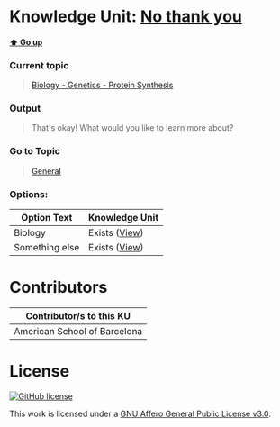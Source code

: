 # Knowledge Unit: [No thank you](../../knowledge_units/biology-genetics-protein-synthesis/no-thank-you.md)

#### [:arrow_up: Go up](../../topics/biology-genetics-protein-synthesis.md)
### Current topic
> [Biology - Genetics - Protein Synthesis](../../topics/biology-genetics-protein-synthesis.md)
### Output
> That&#039;s okay! What would you like to learn more about?
### Go to Topic
> [General](../../topics/general.md)

### Options: 

| Option Text | Knowledge Unit |
| - | - |  
| Biology  |  Exists ([View](../../knowledge_units/general/biology.md))  |  
| Something else  |  Exists ([View](../../knowledge_units/general/something-else.md))  | 

# Contributors

| Contributor/s to this KU |
| - | 
| American School of Barcelona |

# License
[![GitHub license](https://img.shields.io/github/license/inbrainz/cerebro)](https://github.com/inbrainz/cerebro/blob/master/LICENSE)

This work is licensed under a [GNU Affero General Public License v3.0](https://www.gnu.org/licenses/agpl-3.0.txt).